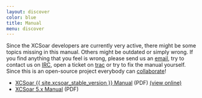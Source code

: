 ```yaml
---
layout: discover
color: blue
title: Manual
menu: discover
---
```

Since the XCSoar developers are currently very active, there might be some topics missing in this manual.
Others might be outdated or simply wrong. If you find anything that you feel is wrong, please send us an
[email](/discover/mailinglist/), try to contact us on [IRC](/discover/irc/), open a ticket on 
[trac](/trac) or try to fix the manual yourself. Since this is an open-source project everybody can [collaborate](/develop/)!

- [XCSoar {{ site.xcsoar_stable_version }} Manual](http://max.kellermann.name/download/xcsoar/nightly/stable/XCSoar-manual.pdf) (PDF) 
  [(view online)](http://docs.google.com/viewer?url=http%3A%2F%2Fmax.kellermann.name%2Fdownload%2Fxcsoar%2Fnightly%2Flatest%2FXCSoar-manual.pdf)
- [XCSoar 5.x Manual](http://prdownloads.sourceforge.net/xcsoar/XCSoar-manual-500.pdf?download) (PDF)

